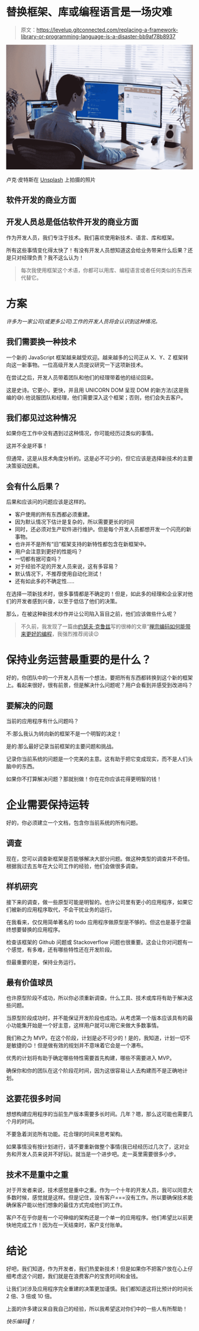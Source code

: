 # 替换框架、库或编程语言是一场灾难

> 原文：<https://levelup.gitconnected.com/replacing-a-framework-library-or-programming-language-is-a-disaster-bb9af78b8937>

![](img/f860f738da80f923969cf2c0a798f047.png)

卢克·皮特斯在 [Unsplash](https://unsplash.com?utm_source=medium&utm_medium=referral) 上拍摄的照片

## 软件开发的商业方面

## 开发人员总是低估软件开发的商业方面

作为开发人员，我们专注于技术。我们喜欢使用新技术、语言、库和框架。

所有这些事情变化得太快了！有没有开发人员想知道这会给业务带来什么后果？还是只对经理负责？我不这么认为！

> 每次我使用框架这个术语，你都可以用库、编程语言或者任何类似的东西来代替它。

# 方案

*许多为一家公司(或更多公司)工作的开发人员将会认识到这种情况。*

## 我们需要换一种技术

一个新的 JavaScript 框架越来越受欢迎。越来越多的公司正从 X、Y、Z 框架转向这一新事物。一位高级开发人员提议研究一下这项新技术。

在尝试之后，开发人员带着团队和他们的经理带着他的结论回来。

这是史诗。它更小，更快，并且用 UNICORN DOM 呈现 DOM 的新方法(这是我编的😅).他说服团队和经理，他们需要深入这个框架；否则，他们会失去客户。

## 我们都见过这种情况

如果你在工作中没有遇到过这种情况，你可能经历过类似的事情。

这并不全是坏事！

但通常，这是从技术角度分析的。这是必不可少的，但它应该是选择新技术的主要决策驱动因素。

## 会有什么后果？

后果和应该问的问题应该是这样的。

*   客户使用的所有东西都必须重建。
*   因为默认情况下估计是复杂的，所以需要更长的时间
*   同时，还必须对生产软件进行维护。但是每个开发人员都想开发一个闪亮的新事物。
*   也许并不是所有“旧”框架支持的新特性都包含在新框架中。
*   用户会注意到更好的性能吗？
*   一切都有据可查吗？
*   对于经验不足的开发人员来说，这有多容易？
*   默认情况下，不推荐使用自动化测试！
*   还有如此多的不确定性…..

在选择一项新技术时，很多事情都是不确定的！但是，如此多的经理和企业家对他们的开发者感到兴奋，以至于低估了他们的决策。

那么，在被这种新技术炒作并让公司陷入盲目之前，他们应该做些什么呢？

> 不久前，我发现了一篇由[约瑟夫·克鲁兹](https://medium.com/u/d446e1b4a70b?source=post_page-----bb9af78b8937--------------------------------)写的很棒的文章“[禅宗编码如何能带来更好的编程](https://javascript.plainenglish.io/how-zen-coding-can-lead-to-better-programming-58d24230ef92)，我强烈推荐阅读😉

# 保持业务运营最重要的是什么？

好的，你团队中的一个开发人员有一个想法，要把所有东西都转换到这个新的框架上。看起来很好，很有前景，但是解决什么问题呢？用户会看到并感受到改进吗？

## 要解决的问题

当前的应用程序有什么问题吗？

不:那么我认为转向新的框架不是一个明智的决定！

是的:那么最好记录当前框架的主要问题和挑战。

记录你当前系统的问题是一个完美的主意。这有助于把它变成现实，而不是人们头脑中的东西。

如果你不打算解决问题？那就别做！你在花你应该花得更明智的钱！

# 企业需要保持运转

好的，你必须建立一个文档，包含你当前系统的所有问题。

## 调查

现在，您可以调查新框架是否能够解决大部分问题。做这种类型的调查并不奇怪。根据我过去五年在大公司工作的经验，他们会做很多调查。

## 样机研究

接下来的调查，做一些原型可能是明智的。也许公司里有更小的应用程序，如果它们被新的应用程序取代，不会干扰业务的运行。

在我看来，仅仅用简单著名的 todo 应用程序做原型是不够的。但这也是基于您最终想要替换的应用程序。

检查该框架的 Github 问题或 Stackoverflow 问题也很重要。这会让你对问题有一个感觉，有多难，还有哪些特性还在开发阶段。

但最重要的是，保持业务运行。

## 最有价值球员

也许原型阶段不成功，所以你必须重新调查。什么工具、技术或库将有助于解决这些问题。

当原型阶段成功时，并不能保证开发阶段也成功。从考虑第一个版本应该具有的最小功能集开始是一个好主意，这样用户就可以用它来做大多数事情。

我们称之为 MVP。在这个阶段，计划是必不可少的！是的，我知道，计划一切不是敏捷的😉！但是做有效的规划并不意味着它会是一个瀑布。

优秀的计划将有助于确定哪些特性需要首先构建，哪些不需要进入 MVP。

确保你和你的团队在这个阶段花时间，因为这很容易让人去构建而不是正确地计划。

## 这要花很多时间

想想构建应用程序的当前生产版本需要多长时间。几年？嗯，那么这可能也需要几个月的时间。

不要急着浏览所有功能。花合理的时间来思考架构。

如果事情没有按计划进行，请不要重新做整个事情(我已经经历过几次了，这对业务和开发人员来说并不好玩)。就当是一个进步吧。走一英里需要很多小步。

## 技术不是重中之重

对于开发者来说，技术感觉是重中之重。作为一个十年的开发人员，我可以同意大多数时候，感觉就是这样。但是记住，没有客户===没有工作。所以要确保技术能确保客户能以他们想象的最佳方式完成他们的工作。

客户不在乎你是有一个可伸缩的架构还是一个单一的应用程序。他们希望比以前更快地完成工作！因为在一天结束时，客户支付账单。

# 结论

好吧，我们知道，作为开发者，我们热爱新技术！但是如果你不把客户放在心上仔细考虑这个问题，我们就是在浪费客户的宝贵时间和金钱。

让我们对涉及应用程序完全重建的决策更加谨慎。我们都知道这将比预计的时间长 2 倍、3 倍或 10 倍。

上面的许多建议来自我自己的经验，所以我希望这对你们中的一些人有所帮助！

*快乐编码🚀！*